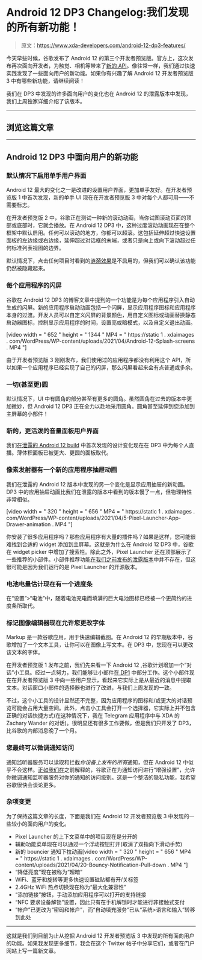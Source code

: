 # Android 12 DP3 Changelog:我们发现的所有新功能！

> 原文：<https://www.xda-developers.com/android-12-dp3-features/>

今天早些时候，谷歌发布了 Android 12 的第三个开发者预览版。官方上，这次发布再次面向开发者，为触觉、相机等带来了[新的 API](https://www.xda-developers.com/google-android-12-developer-preview-3-features/)。像往常一样，我们通过快速实践发现了一些面向用户的新功能。如果你有兴趣了解 Android 12 开发者预览版 3 中有哪些新功能，请继续阅读！

我们在 DP3 中发现的许多面向用户的变化也在 Android 12 的泄露版本中发现，我们上周独家详细介绍了该版本。

* * *

## 浏览这篇文章

* * *

## Android 12 DP3 中面向用户的新功能

### 默认情况下启用单手用户界面

Android 12 最大的变化之一是改进的设置用户界面，更加单手友好。在开发者预览版 1 中首次发现，新的单手 UI 现在在开发者预览版 3 中对每个人都可用——不需要标志。

在开发者预览版 2 中，谷歌正在测试一种新的滚动动画，当你试图滚动页面的顶部或底部时，它就会播放。在 Android 12 DP3 中，这种过度滚动动画现在在整个框架中默认启用。任何可以滚动的地方，你都可以超滚。这包括延伸超过快速设置面板的左边缘或右边缘，延伸超过对话框的末端，或者只是向上或向下滚动超过任何标准列表视图的边界。

默认情况下，点击任何项目时看到的[涟漪效果](https://www.xda-developers.com/android-12-beta-features-leak/#android12leakrippleoverscroll)是不启用的，但我们可以确认该功能仍然被隐藏起来。

### 每个应用程序的闪屏

谷歌在 Android 12 DP3 的博客文章中提到的一个功能是为每个应用程序引入自动生成的闪屏。新的应用程序启动动画包括一个闪屏，显示应用程序图标和应用程序本身的过渡。开发人员可以自定义闪屏的背景颜色，用自定义图标或动画替换静态启动器图标，控制显示应用程序的时间，设置亮或暗模式，以及自定义退出动画。

[video width = " 652 " height = " 1344 " MP4 = " https://static 1 . xdaimages . com/WordPress/WP-content/uploads/2021/04/Android-12-Splash-screens . MP4 "]

由于开发者预览版 3 刚刚发布，我们使用过的应用程序都没有利用这个 API，所以如果一个应用程序已经实现了自己的闪屏，那么闪屏看起来会有点普通或多余。

### 一切(甚至更)圆

默认情况下，UI 中有圆角的部分甚至有更多的圆角。虽然圆角在过去的版本中更加微妙，但 Android 12 DP3 正在全力以赴地采用圆角。圆角甚至延伸到您添加到主屏幕的小部件！

### 新的，更活泼的音量面板用户界面

我们[在泄露的 Android 12 build](https://www.xda-developers.com/android-12-beta-features-leak/#android12leaknewvolumeui) 中首次发现的设计变化现在在 DP3 中为每个人直播。薄体积面板已被更大、更圆的面板取代。

### 像素发射器有一个新的应用程序抽屉动画

我们在泄露的 Android 12 版本中发现的另一个变化是显示应用抽屉的新动画。DP3 中的应用抽屉动画比我们在泄露的版本中看到的版本慢了一点，但物理特性非常相似。

[video width = " 320 " height = " 656 " MP4 = " https://static 1 . xdaimages . com/WordPress/WP-content/uploads/2021/04/5-Pixel-Launcher-App-Drawer-animation . MP4 "]

你安装了很多应用程序吗？那些应用程序有大量的插件吗？如果是这样，您可能很难找到合适的 widget 添加到主屏幕。这就是为什么在 Android 12 DP3 中，谷歌在 widget picker 中增加了搜索栏。除此之外，Pixel Launcher 还在顶部展示了一些推荐的小部件。小部件推荐功能[在我们之前发布的泄露版本](https://www.xda-developers.com/android-12-beta-features-leak/#android12leakwidgetsearchbar)中并不存在，但这很可能是因为我们运行的是 Pixel Launcher 的开源版本。

### 电池电量估计现在有一个进度条

在“设置”>“电池”中，随着电池充电而填满的巨大电池图标已经被一个更简约的进度条所取代。

### 标记图像编辑器现在允许您更改字体

Markup 是一款谷歌应用，用于快速编辑截图。在 Android 12 的早期版本中，谷歌增加了一个文本工具，让你可以在图像上写文本。在 DP3 中，您现在可以更改该文本的字体。

在开发者预览版 1 发布之前，我们先来看一下 Android 12 ,谷歌计划增加一个“对话”小工具。经过一点努力，我们能够让小部件[在 DP1](https://www.xda-developers.com/android-12-conversation-widget-first-look/) 中部分工作。这个小部件现在在开发者预览版 3 中向一些用户显示，看起来它实际上是从最近的消息中提取文本。对话窗口小部件的选择器也进行了改进，与我们上周发现的一致。

不过，这个小工具的设计显然还不完整，因为应用程序的图标和/或更大的对话预览可能会占用大量空间。此外，点击小工具会打开一个选择器，它实际上并不包含正确的对话快捷方式(在这种情况下，我在 Telegram 应用程序中与 XDA 的 Zachary Wander 的对话)。很明显还有很多工作要做，但是我们只开发了 DP3，比谷歌的内部消息晚了一个月。

### 您最终可以微调通知访问

通知监听器服务可以读取和拦截*你设备上发布的所有*通知，但在 Android 12 中似乎不会这样。[正如我们在](https://www.xda-developers.com/android-12-beta-features-leak/#android12leakenhancednotifpermission)之前解释的，谷歌正在为通知访问进行“增强设置”，允许你微调通知监听器服务对你的通知的访问级别。这是一个整洁的隐私功能，我希望谷歌很快会谈论更多。

### 杂项变更

为了保持这篇文章的长度，下面是我们在 Android 12 开发者预览版 3 中发现的一些较小的面向用户的变化。

*   Pixel Launcher 的上下文菜单中的项目现在是分开的
*   辅助功能菜单现在可以通过一个浮动按钮打开(取消了双指向下滑动手势)
*   新的 bouncier 通知下拉动画[video width = " 320 " height = " 656 " MP4 = " https://static 1 . xdaimages . com/WordPress/WP-content/uploads/2021/04/20-Bouncy-Notification-Pull-down . MP4 "]
*   “降低亮度”现在被称为“超暗”
*   WiFi、蓝牙和旋转等更多快速设置磁贴都有开/关标签
*   2.4GHz WiFi 热点切换现在称为“最大化兼容性”
*   “添加链接”按钮，手动添加应用程序可以打开的支持链接
*   “NFC 要求设备解锁”设置，因此只有在手机解锁时才能进行非接触式支付
*   “帐户”已更改为“密码和帐户”，而“自动填充服务”已从“系统>语言和输入”转移到此处

* * *

这就是我们到目前为止从挖掘 Android 12 开发者预览版 3 中发现的所有面向用户的功能。如果我发现更多细节，我会在这个 Twitter 帖子中分享它们，或者在门户网站上写一篇新文章。